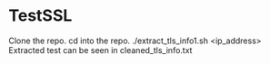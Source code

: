 # TestSSL

Clone the repo. 
cd into the repo. 
./extract_tls_info1.sh <ip_address>
Extracted test can be seen in cleaned_tls_info.txt
